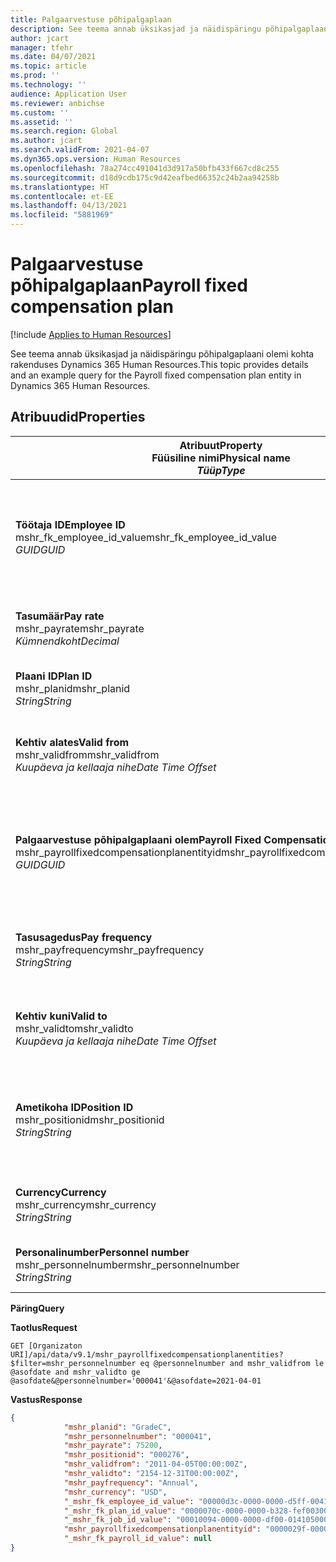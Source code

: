 ```yaml
---
title: Palgaarvestuse põhipalgaplaan
description: See teema annab üksikasjad ja näidispäringu põhipalgaplaani olemi kohta rakenduses Dynamics 365 Human Resources.
author: jcart
manager: tfehr
ms.date: 04/07/2021
ms.topic: article
ms.prod: ''
ms.technology: ''
audience: Application User
ms.reviewer: anbichse
ms.custom: ''
ms.assetid: ''
ms.search.region: Global
ms.author: jcart
ms.search.validFrom: 2021-04-07
ms.dyn365.ops.version: Human Resources
ms.openlocfilehash: 78a274cc491041d3d917a50bfb433f667cd8c255
ms.sourcegitcommit: d18d9cdb175c9d42eafbed66352c24b2aa94258b
ms.translationtype: HT
ms.contentlocale: et-EE
ms.lasthandoff: 04/13/2021
ms.locfileid: "5881969"
---
```

# <a name="payroll-fixed-compensation-plan"></a><span data-ttu-id="c7b80-103">Palgaarvestuse põhipalgaplaan</span><span class="sxs-lookup"><span data-stu-id="c7b80-103">Payroll fixed compensation plan</span></span>

[!include [Applies to Human Resources](../includes/applies-to-hr.md)]

<span data-ttu-id="c7b80-104">See teema annab üksikasjad ja näidispäringu põhipalgaplaani olemi kohta rakenduses Dynamics 365 Human Resources.</span><span class="sxs-lookup"><span data-stu-id="c7b80-104">This topic provides details and an example query for the Payroll fixed compensation plan entity in Dynamics 365 Human Resources.</span></span>

## <a name="properties"></a><span data-ttu-id="c7b80-105">Atribuudid</span><span class="sxs-lookup"><span data-stu-id="c7b80-105">Properties</span></span>

| <span data-ttu-id="c7b80-106">Atribuut</span><span class="sxs-lookup"><span data-stu-id="c7b80-106">Property</span></span><br><span data-ttu-id="c7b80-107">**Füüsiline nimi**</span><span class="sxs-lookup"><span data-stu-id="c7b80-107">**Physical name**</span></span><br><span data-ttu-id="c7b80-108">**_Tüüp_**</span><span class="sxs-lookup"><span data-stu-id="c7b80-108">**_Type_**</span></span> | <span data-ttu-id="c7b80-109">Kasuta</span><span class="sxs-lookup"><span data-stu-id="c7b80-109">Use</span></span> | <span data-ttu-id="c7b80-110">Kirjeldus</span><span class="sxs-lookup"><span data-stu-id="c7b80-110">Description</span></span> |
| --- | --- | --- |
| <span data-ttu-id="c7b80-111">**Töötaja ID**</span><span class="sxs-lookup"><span data-stu-id="c7b80-111">**Employee ID**</span></span><br><span data-ttu-id="c7b80-112">mshr_fk_employee_id_value</span><span class="sxs-lookup"><span data-stu-id="c7b80-112">mshr_fk_employee_id_value</span></span><br><span data-ttu-id="c7b80-113">*GUID*</span><span class="sxs-lookup"><span data-stu-id="c7b80-113">*GUID*</span></span> | <span data-ttu-id="c7b80-114">Kirjutuskaitstud</span><span class="sxs-lookup"><span data-stu-id="c7b80-114">Read-only</span></span><br><span data-ttu-id="c7b80-115">Nõutav</span><span class="sxs-lookup"><span data-stu-id="c7b80-115">Required</span></span><br><span data-ttu-id="c7b80-116">Foreign key:mshr_Employee_id of mshr_payrollemployeeentity entity</span><span class="sxs-lookup"><span data-stu-id="c7b80-116">Foreign key:mshr_Employee_id of mshr_payrollemployeeentity entity</span></span>  | <span data-ttu-id="c7b80-117">Töötaja ID</span><span class="sxs-lookup"><span data-stu-id="c7b80-117">Employee ID</span></span> |
| <span data-ttu-id="c7b80-118">**Tasumäär**</span><span class="sxs-lookup"><span data-stu-id="c7b80-118">**Pay rate**</span></span><br><span data-ttu-id="c7b80-119">mshr_payrate</span><span class="sxs-lookup"><span data-stu-id="c7b80-119">mshr_payrate</span></span><br><span data-ttu-id="c7b80-120">*Kümnendkoht*</span><span class="sxs-lookup"><span data-stu-id="c7b80-120">*Decimal*</span></span> | <span data-ttu-id="c7b80-121">Kirjutuskaitstud</span><span class="sxs-lookup"><span data-stu-id="c7b80-121">Read-only</span></span><br><span data-ttu-id="c7b80-122">Nõutav</span><span class="sxs-lookup"><span data-stu-id="c7b80-122">Required</span></span> | <span data-ttu-id="c7b80-123">Põhipalgaplaanis määratletud tasumäär.</span><span class="sxs-lookup"><span data-stu-id="c7b80-123">Pay rate defined in fixed compensation plan.</span></span> |
| <span data-ttu-id="c7b80-124">**Plaani ID**</span><span class="sxs-lookup"><span data-stu-id="c7b80-124">**Plan ID**</span></span><br><span data-ttu-id="c7b80-125">mshr_planid</span><span class="sxs-lookup"><span data-stu-id="c7b80-125">mshr_planid</span></span><br><span data-ttu-id="c7b80-126">*String*</span><span class="sxs-lookup"><span data-stu-id="c7b80-126">*String*</span></span> | <span data-ttu-id="c7b80-127">Kirjutuskaitstud</span><span class="sxs-lookup"><span data-stu-id="c7b80-127">Read-only</span></span><br><span data-ttu-id="c7b80-128">Nõutav</span><span class="sxs-lookup"><span data-stu-id="c7b80-128">Required</span></span> |<span data-ttu-id="c7b80-129">Määrab palgaplaani.</span><span class="sxs-lookup"><span data-stu-id="c7b80-129">Specifies the compensation plan.</span></span>  |
| <span data-ttu-id="c7b80-130">**Kehtiv alates**</span><span class="sxs-lookup"><span data-stu-id="c7b80-130">**Valid from**</span></span><br><span data-ttu-id="c7b80-131">mshr_validfrom</span><span class="sxs-lookup"><span data-stu-id="c7b80-131">mshr_validfrom</span></span><br><span data-ttu-id="c7b80-132">*Kuupäeva ja kellaaja nihe*</span><span class="sxs-lookup"><span data-stu-id="c7b80-132">*Date Time Offset*</span></span> |  <span data-ttu-id="c7b80-133">Kirjutuskaitstud</span><span class="sxs-lookup"><span data-stu-id="c7b80-133">Read-only</span></span><br><span data-ttu-id="c7b80-134">Nõutav</span><span class="sxs-lookup"><span data-stu-id="c7b80-134">Required</span></span> |<span data-ttu-id="c7b80-135">Töötajaga seotud põhipalga kehtivuse algkuupäev.</span><span class="sxs-lookup"><span data-stu-id="c7b80-135">Date the employee fixed compensation is valid from.</span></span>  |
| <span data-ttu-id="c7b80-136">**Palgaarvestuse põhipalgaplaani olem**</span><span class="sxs-lookup"><span data-stu-id="c7b80-136">**Payroll Fixed Compensation Plan entity**</span></span><br><span data-ttu-id="c7b80-137">mshr_payrollfixedcompensationplanentityid</span><span class="sxs-lookup"><span data-stu-id="c7b80-137">mshr_payrollfixedcompensationplanentityid</span></span><br><span data-ttu-id="c7b80-138">*GUID*</span><span class="sxs-lookup"><span data-stu-id="c7b80-138">*GUID*</span></span> | <span data-ttu-id="c7b80-139">Nõutav</span><span class="sxs-lookup"><span data-stu-id="c7b80-139">Required</span></span><br><span data-ttu-id="c7b80-140">Süsteemi loodud</span><span class="sxs-lookup"><span data-stu-id="c7b80-140">Sytem generated</span></span> | <span data-ttu-id="c7b80-141">Süsteemi loodud GUID-väärtus palgaplaani kordumatuks tuvastamiseks.</span><span class="sxs-lookup"><span data-stu-id="c7b80-141">A system-generated GUID value to uniquely identify the compensation plan.</span></span> |
| <span data-ttu-id="c7b80-142">**Tasusagedus**</span><span class="sxs-lookup"><span data-stu-id="c7b80-142">**Pay frequency**</span></span><br><span data-ttu-id="c7b80-143">mshr_payfrequency</span><span class="sxs-lookup"><span data-stu-id="c7b80-143">mshr_payfrequency</span></span><br><span data-ttu-id="c7b80-144">*String*</span><span class="sxs-lookup"><span data-stu-id="c7b80-144">*String*</span></span> | <span data-ttu-id="c7b80-145">Kirjutuskaitstud</span><span class="sxs-lookup"><span data-stu-id="c7b80-145">Read-only</span></span><br><span data-ttu-id="c7b80-146">Nõutav</span><span class="sxs-lookup"><span data-stu-id="c7b80-146">Required</span></span> |<span data-ttu-id="c7b80-147">Töötajale makstava tasu maksmise sagedus.</span><span class="sxs-lookup"><span data-stu-id="c7b80-147">The frequency the employee will be paid.</span></span>  |
| <span data-ttu-id="c7b80-148">**Kehtiv kuni**</span><span class="sxs-lookup"><span data-stu-id="c7b80-148">**Valid to**</span></span><br><span data-ttu-id="c7b80-149">mshr_validto</span><span class="sxs-lookup"><span data-stu-id="c7b80-149">mshr_validto</span></span><br><span data-ttu-id="c7b80-150">*Kuupäeva ja kellaaja nihe*</span><span class="sxs-lookup"><span data-stu-id="c7b80-150">*Date Time Offset*</span></span> | <span data-ttu-id="c7b80-151">Kirjutuskaitstud</span><span class="sxs-lookup"><span data-stu-id="c7b80-151">Read-only</span></span> <br><span data-ttu-id="c7b80-152">Nõutav</span><span class="sxs-lookup"><span data-stu-id="c7b80-152">Required</span></span> | <span data-ttu-id="c7b80-153">Töötajaga seotud põhipalga kehtivuse lõpukuupäev.</span><span class="sxs-lookup"><span data-stu-id="c7b80-153">Date the employee fixed compensation is valid to.</span></span> |
| <span data-ttu-id="c7b80-154">**Ametikoha ID**</span><span class="sxs-lookup"><span data-stu-id="c7b80-154">**Position ID**</span></span><br><span data-ttu-id="c7b80-155">mshr_positionid</span><span class="sxs-lookup"><span data-stu-id="c7b80-155">mshr_positionid</span></span><br><span data-ttu-id="c7b80-156">*String*</span><span class="sxs-lookup"><span data-stu-id="c7b80-156">*String*</span></span> | <span data-ttu-id="c7b80-157">Kirjutuskaitstud</span><span class="sxs-lookup"><span data-stu-id="c7b80-157">Read-only</span></span> <br><span data-ttu-id="c7b80-158">Nõutav</span><span class="sxs-lookup"><span data-stu-id="c7b80-158">Required</span></span> | <span data-ttu-id="c7b80-159">Töötaja ja põhipalgaplaani registreerimisega seotud ID.</span><span class="sxs-lookup"><span data-stu-id="c7b80-159">Postion ID associated with the employee and fixed compensation plan enrollment.</span></span> |
| <span data-ttu-id="c7b80-160">**Currency**</span><span class="sxs-lookup"><span data-stu-id="c7b80-160">**Currency**</span></span><br><span data-ttu-id="c7b80-161">mshr_currency</span><span class="sxs-lookup"><span data-stu-id="c7b80-161">mshr_currency</span></span><br><span data-ttu-id="c7b80-162">*String*</span><span class="sxs-lookup"><span data-stu-id="c7b80-162">*String*</span></span> | <span data-ttu-id="c7b80-163">Kirjutuskaitstud</span><span class="sxs-lookup"><span data-stu-id="c7b80-163">Read-only</span></span> <br><span data-ttu-id="c7b80-164">Nõutav</span><span class="sxs-lookup"><span data-stu-id="c7b80-164">Required</span></span> |<span data-ttu-id="c7b80-165">Põhipalgaplaani jaoks määratletud valuuta</span><span class="sxs-lookup"><span data-stu-id="c7b80-165">The currency defined for the fixed compensation plan</span></span>   |
| <span data-ttu-id="c7b80-166">**Personalinumber**</span><span class="sxs-lookup"><span data-stu-id="c7b80-166">**Personnel number**</span></span><br><span data-ttu-id="c7b80-167">mshr_personnelnumber</span><span class="sxs-lookup"><span data-stu-id="c7b80-167">mshr_personnelnumber</span></span><br><span data-ttu-id="c7b80-168">*String*</span><span class="sxs-lookup"><span data-stu-id="c7b80-168">*String*</span></span> | <span data-ttu-id="c7b80-169">Kirjutuskaitstud</span><span class="sxs-lookup"><span data-stu-id="c7b80-169">Read-only</span></span><br><span data-ttu-id="c7b80-170">Nõutav</span><span class="sxs-lookup"><span data-stu-id="c7b80-170">Required</span></span> |<span data-ttu-id="c7b80-171">Töötaja kordumatu personalinumber.</span><span class="sxs-lookup"><span data-stu-id="c7b80-171">The employee's unique personnel number.</span></span>  |

<span data-ttu-id="c7b80-172">**Päring**</span><span class="sxs-lookup"><span data-stu-id="c7b80-172">**Query**</span></span>

<span data-ttu-id="c7b80-173">**Taotlus**</span><span class="sxs-lookup"><span data-stu-id="c7b80-173">**Request**</span></span>

```http
GET [Organizaton URI]/api/data/v9.1/mshr_payrollfixedcompensationplanentities?$filter=mshr_personnelnumber eq @personnelnumber and mshr_validfrom le @asofdate and mshr_validto ge @asofdate&@personnelnumber='000041'&@asofdate=2021-04-01
```

<span data-ttu-id="c7b80-174">**Vastus**</span><span class="sxs-lookup"><span data-stu-id="c7b80-174">**Response**</span></span>

```json
{
            "mshr_planid": "GradeC",
            "mshr_personnelnumber": "000041",
            "mshr_payrate": 75200,
            "mshr_positionid": "000276",
            "mshr_validfrom": "2011-04-05T00:00:00Z",
            "mshr_validto": "2154-12-31T00:00:00Z",
            "mshr_payfrequency": "Annual",
            "mshr_currency": "USD",
            "_mshr_fk_employee_id_value": "00000d3c-0000-0000-d5ff-004105000000",
            "_mshr_fk_plan_id_value": "0000070c-0000-0000-b328-fef003000000",
            "_mshr_fk_job_id_value": "00010094-0000-0000-df00-014105000000",
            "mshr_payrollfixedcompensationplanentityid": "0000029f-0000-0000-d5ff-004105000000",
            "_mshr_fk_payroll_id_value": null
}
```
